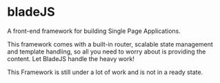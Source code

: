 # bladeJS

A front-end framework for building Single Page Applications.

This framework comes with a built-in router, scalable state management and template handling, so all you need to worry about is providing the content. Let BladeJS handle the heavy work!

This Framework is still under a lot of work and is not in a ready state.
